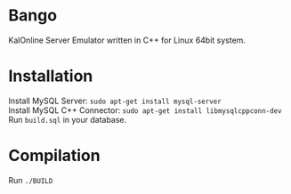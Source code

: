 # Bango
KalOnline Server Emulator written in C++ for Linux 64bit system.

# Installation
Install MySQL Server: `sudo apt-get install mysql-server`  
Install MySQL C++ Connector: `sudo apt-get install libmysqlcppconn-dev`  
Run `build.sql` in your database.

# Compilation
Run `./BUILD`
